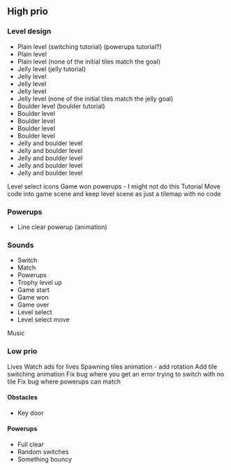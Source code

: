 ## High prio

### Level design

- Plain level (switching tutorial) (powerups tutorial?)
- Plain level
- Plain level (none of the initial tiles match the goal)
- Jelly level (jelly tutorial)
- Jelly level
- Jelly level
- Jelly level
- Jelly level (none of the initial tiles match the jelly goal)
- Boulder level (boulder tutorial)
- Boulder level
- Boulder level
- Boulder level
- Boulder level
- Jelly and boulder level
- Jelly and boulder level
- Jelly and boulder level
- Jelly and boulder level
- Jelly and boulder level

Level select icons
Game won powerups - I might not do this
Tutorial
Move code into game scene and keep level scene as just a tilemap with no code

### Powerups

- Line clear powerup (animation)

### Sounds

- Switch
- Match
- Powerups
- Trophy level up
- Game start
- Game won
- Game over
- Level select
- Level select move

Music

### Low prio

Lives
Watch ads for lives
Spawning tiles animation - add rotation
Add tile switching animation
Fix bug where you get an error trying to switch with no tile
Fix bug where powerups can match

#### Obstacles

- Key door

#### Powerups

- Full clear
- Random switches
- Something bouncy
